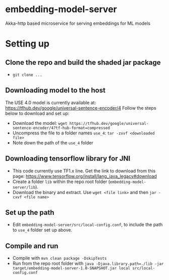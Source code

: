 # embedding-model-server
Akka-http based microservice for serving embeddings for ML models

# Setting up
## Clone the repo and build the shaded jar package
- `git clone ...`

## Downloading model to the host
The USE 4.0 model is currently available at: https://tfhub.dev/google/universal-sentence-encoder/4
Follow the steps below to download and set up:
- Download the model: `wget https://tfhub.dev/google/universal-sentence-encoder/4?tf-hub-format=compressed`
- Uncompress the file to a folder names `use_4`: `tar -zxvf <downloaded file>`
- Note down the path of the `use_4` folder

## Downloading tensorflow library for JNI
- This code currently use TF1.x line. Get the link to download from this page: https://www.tensorflow.org/install/lang_java_legacy#download
- Create a folder `lib` within the repo root folder (`embedding-model-server/lib`).
- Download the binary and extract. Use `wget <file link>` and then `jar -cxvf <file name>`

## Set up the path
- Edit `embedding-model-server/src/local-config.conf`, to include the path to `use_4` folder set up above.

## Compile and run
- Compile with `mvn clean package -DskipTests`
- Run from the repo root folder with `java -Djava.library.path=./lib -jar target/embedding-model-server-1.0-SNAPSHOT.jar local src/local-config.conf`

